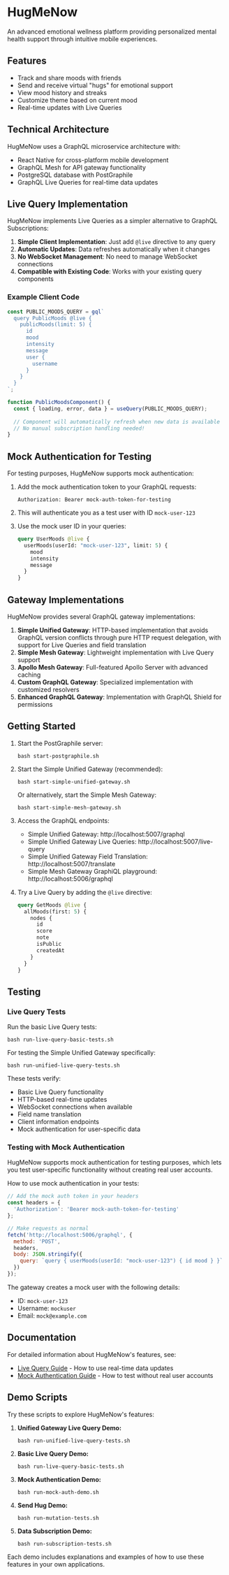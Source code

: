 # HugMeNow

An advanced emotional wellness platform providing personalized mental health support through intuitive mobile experiences.

## Features

- Track and share moods with friends
- Send and receive virtual "hugs" for emotional support
- View mood history and streaks
- Customize theme based on current mood
- Real-time updates with Live Queries

## Technical Architecture

HugMeNow uses a GraphQL microservice architecture with:

- React Native for cross-platform mobile development
- GraphQL Mesh for API gateway functionality
- PostgreSQL database with PostGraphile
- GraphQL Live Queries for real-time data updates

## Live Query Implementation

HugMeNow implements Live Queries as a simpler alternative to GraphQL Subscriptions:

1. **Simple Client Implementation**: Just add `@live` directive to any query
2. **Automatic Updates**: Data refreshes automatically when it changes
3. **No WebSocket Management**: No need to manage WebSocket connections
4. **Compatible with Existing Code**: Works with your existing query components

### Example Client Code

```javascript
const PUBLIC_MOODS_QUERY = gql`
  query PublicMoods @live {
    publicMoods(limit: 5) {
      id
      mood
      intensity
      message
      user {
        username
      }
    }
  }
`;

function PublicMoodsComponent() {
  const { loading, error, data } = useQuery(PUBLIC_MOODS_QUERY);
  
  // Component will automatically refresh when new data is available
  // No manual subscription handling needed!
}
```

## Mock Authentication for Testing

For testing purposes, HugMeNow supports mock authentication:

1. Add the mock authentication token to your GraphQL requests:
   ```
   Authorization: Bearer mock-auth-token-for-testing
   ```

2. This will authenticate you as a test user with ID `mock-user-123`

3. Use the mock user ID in your queries:
   ```graphql
   query UserMoods @live {
     userMoods(userId: "mock-user-123", limit: 5) {
       mood
       intensity
       message
     }
   }
   ```

## Gateway Implementations

HugMeNow provides several GraphQL gateway implementations:

1. **Simple Unified Gateway**: HTTP-based implementation that avoids GraphQL version conflicts through pure HTTP request delegation, with support for Live Queries and field translation
2. **Simple Mesh Gateway**: Lightweight implementation with Live Query support
3. **Apollo Mesh Gateway**: Full-featured Apollo Server with advanced caching
4. **Custom GraphQL Gateway**: Specialized implementation with customized resolvers
5. **Enhanced GraphQL Gateway**: Implementation with GraphQL Shield for permissions

## Getting Started

1. Start the PostGraphile server:
   ```
   bash start-postgraphile.sh
   ```

2. Start the Simple Unified Gateway (recommended):
   ```
   bash start-simple-unified-gateway.sh
   ```
   
   Or alternatively, start the Simple Mesh Gateway:
   ```
   bash start-simple-mesh-gateway.sh
   ```

3. Access the GraphQL endpoints:
   - Simple Unified Gateway: http://localhost:5007/graphql
   - Simple Unified Gateway Live Queries: http://localhost:5007/live-query
   - Simple Unified Gateway Field Translation: http://localhost:5007/translate
   - Simple Mesh Gateway GraphiQL playground: http://localhost:5006/graphql

4. Try a Live Query by adding the `@live` directive:
   ```graphql
   query GetMoods @live {
     allMoods(first: 5) {
       nodes {
         id
         score
         note
         isPublic
         createdAt
       }
     }
   }
   ```

## Testing

### Live Query Tests

Run the basic Live Query tests:
```
bash run-live-query-basic-tests.sh
```

For testing the Simple Unified Gateway specifically:
```
bash run-unified-live-query-tests.sh
```

These tests verify:
- Basic Live Query functionality
- HTTP-based real-time updates
- WebSocket connections when available
- Field name translation
- Client information endpoints
- Mock authentication for user-specific data

### Testing with Mock Authentication

HugMeNow supports mock authentication for testing purposes, which lets you test user-specific functionality without creating real user accounts.

How to use mock authentication in your tests:
```javascript
// Add the mock auth token in your headers
const headers = {
  'Authorization': 'Bearer mock-auth-token-for-testing'
};

// Make requests as normal
fetch('http://localhost:5006/graphql', {
  method: 'POST',
  headers,
  body: JSON.stringify({
    query: `query { userMoods(userId: "mock-user-123") { id mood } }`
  })
});
```

The gateway creates a mock user with the following details:
- ID: `mock-user-123`
- Username: `mockuser`
- Email: `mock@example.com`

## Documentation

For detailed information about HugMeNow's features, see:

- [Live Query Guide](docs/live-query-guide.md) - How to use real-time data updates
- [Mock Authentication Guide](docs/mock-authentication-guide.md) - How to test without real user accounts

## Demo Scripts

Try these scripts to explore HugMeNow's features:

1. **Unified Gateway Live Query Demo:**
   ```
   bash run-unified-live-query-tests.sh
   ```

2. **Basic Live Query Demo:**
   ```
   bash run-live-query-basic-tests.sh
   ```

3. **Mock Authentication Demo:**
   ```
   bash run-mock-auth-demo.sh
   ```

4. **Send Hug Demo:**
   ```
   bash run-mutation-tests.sh
   ```

5. **Data Subscription Demo:**
   ```
   bash run-subscription-tests.sh
   ```

Each demo includes explanations and examples of how to use these features in your own applications.